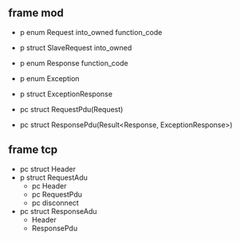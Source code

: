 ## frame mod

- p enum Request
    into_owned
    function_code
    
- p struct SlaveRequest
    into_owned

- p enum Response
    function_code

- p enum Exception

- p struct ExceptionResponse

- pc struct RequestPdu(Request)

- pc struct ResponsePdu(Result<Response, ExceptionResponse>)

## frame tcp

- pc struct Header
- p struct RequestAdu
    + pc Header
    + pc RequestPdu
    + pc disconnect
- pc struct ResponseAdu
    + Header
    + ResponsePdu
